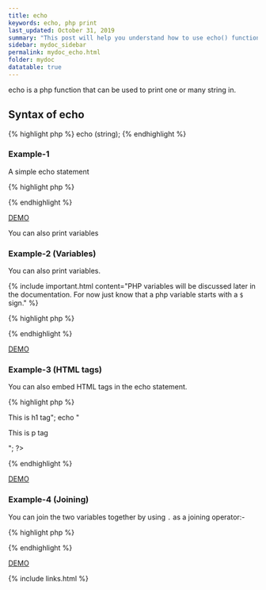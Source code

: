 ```yaml
---
title: echo
keywords: echo, php print
last_updated: October 31, 2019
summary: "This post will help you understand how to use echo() function on php."
sidebar: mydoc_sidebar
permalink: mydoc_echo.html
folder: mydoc
datatable: true
---
```


echo is a php function that can be used to print one or many string in.

## Syntax of echo

{% highlight php %}
echo (string);
{% endhighlight %}

### Example-1 
A simple echo statement

{% highlight php %}
<?php
echo "Welcome to php class.";
?>
{% endhighlight %}

[DEMO](https://paiza.io/projects/WDNxhzHFIVGUYK4OrWwf9A)

You can also print variables

### Example-2 (Variables)
You can also print variables. 

{% include important.html content="PHP variables will be discussed later in the documentation. For now just know that a php variable starts with a ```$``` sign." %}

{% highlight php %}
<?php
$str = "Welcome to PHP Class";
echo $str;
?>
{% endhighlight %}

[DEMO](https://paiza.io/projects/RLCZynaYO7yV8dAqPIvVJw?language=php)

### Example-3 (HTML tags)
You can also embed HTML tags in the echo  statement.

{% highlight php %}
<?php
echo "<h1>This is h1 tag</h1>";
echo "<p>This is p tag</p>";
?>
{% endhighlight %}

[DEMO](https://paiza.io/projects/rqEG9Y3Yc1uAhqKythCIYQ?language=php)

### Example-4 (Joining)
You can join the two variables together by using ```.``` as a joining operator:-

{% highlight php %}
<?php
$str1 = "Welcome to";
$str2 = "PHP class";
echo $str1 . " " . $str2;
?>
{% endhighlight %}

[DEMO](https://paiza.io/projects/o6956HIHri0AkhL9NGEpEA?language=php)

{% include links.html %}
